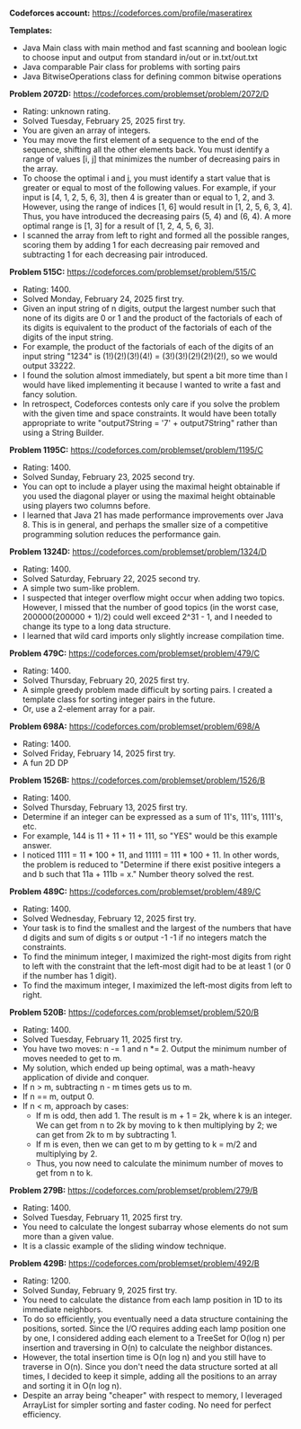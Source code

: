 **Codeforces account:** https://codeforces.com/profile/maseratirex

**Templates:**
* Java Main class with main method and fast scanning and boolean logic to choose input and output from standard in/out or in.txt/out.txt
* Java comparable Pair class for problems with sorting pairs
* Java BitwiseOperations class for defining common bitwise operations

**Problem 2072D:** https://codeforces.com/problemset/problem/2072/D
* Rating: unknown rating.
* Solved Tuesday, February 25, 2025 first try.
* You are given an array of integers.
* You may move the first element of a sequence to the end of the sequence, shifting all the other elements back. You must identify a range of values [i, j] that minimizes the number of decreasing pairs in the array.
* To choose the optimal i and j, you must identify a start value that is greater or equal to most of the following values. For example, if your input is [4, 1, 2, 5, 6, 3], then 4 is greater than or equal to 1, 2, and 3. However, using the range of indices [1, 6] would result in [1, 2, 5, 6, 3, 4]. Thus, you have introduced the decreasing pairs (5, 4) and (6, 4). A more optimal range is [1, 3] for a result of [1, 2, 4, 5, 6, 3].
* I scanned the array from left to right and formed all the possible ranges, scoring them by adding 1 for each decreasing pair removed and subtracting 1 for each decreasing pair introduced. 

**Problem 515C:** https://codeforces.com/problemset/problem/515/C
* Rating: 1400.
* Solved Monday, February 24, 2025 first try.
* Given an input string of n digits, output the largest number such that none of its digits are 0 or 1 and the product of the factorials of each of its digits is equivalent to the product of the factorials of each of the digits of the input string.
* For example, the product of the factorials of each of the digits of an input string "1234" is (1!)(2!)(3!)(4!) = (3!)(3!)(2!)(2!)(2!), so we would output 33222.
* I found the solution almost immediately, but spent a bit more time than I would have liked implementing it because I wanted to write a fast and fancy solution.
* In retrospect, Codeforces contests only care if you solve the problem with the given time and space constraints. It would have been totally appropriate to write "output7String = '7' + output7String" rather than using a String Builder.

**Problem 1195C:** https://codeforces.com/problemset/problem/1195/C
* Rating: 1400.
* Solved Sunday, February 23, 2025 second try.
* You can opt to include a player using the maximal height obtainable if you used the diagonal player or using the maximal height obtainable using players two columns before.
* I learned that Java 21 has made performance improvements over Java 8. This is in general, and perhaps the smaller size of a competitive programming solution reduces the performance gain.

**Problem 1324D:** https://codeforces.com/problemset/problem/1324/D
* Rating: 1400.
* Solved Saturday, February 22, 2025 second try.
* A simple two sum-like problem.
* I suspected that integer overflow might occur when adding two topics. However, I missed that the number of good topics (in the worst case, 200000(200000 + 1)/2) could well exceed 2^31 - 1, and I needed to change its type to a long data structure.
* I learned that wild card imports only slightly increase compilation time.

**Problem 479C:** https://codeforces.com/problemset/problem/479/C
* Rating: 1400.
* Solved Thursday, February 20, 2025 first try.
* A simple greedy problem made difficult by sorting pairs. I created a template class for sorting integer pairs in the future.
* Or, use a 2-element array for a pair.

**Problem 698A:** https://codeforces.com/problemset/problem/698/A
* Rating: 1400.
* Solved Friday, February 14, 2025 first try.
* A fun 2D DP

**Problem 1526B:** https://codeforces.com/problemset/problem/1526/B
* Rating: 1400.
* Solved Thursday, February 13, 2025 first try.
* Determine if an integer can be expressed as a sum of 11's, 111's, 1111's, etc.
* For example, 144 is 11 + 11 + 11 + 111, so "YES" would be this example answer.
* I noticed 1111 = 11 * 100 + 11, and 11111 = 111 * 100 + 11. In other words, the problem is reduced to "Determine if there exist positive integers a and b such that 11a + 111b = x." Number theory solved the rest.

**Problem 489C:** https://codeforces.com/problemset/problem/489/C
* Rating: 1400.
* Solved Wednesday, February 12, 2025 first try.
* Your task is to find the smallest and the largest of the numbers that have d digits and sum of digits s or output -1 -1 if no integers match the constraints.
* To find the minimum integer, I maximized the right-most digits from right to left with the constraint that the left-most digit had to be at least 1 (or 0 if the number has 1 digit).
* To find the maximum integer, I maximized the left-most digits from left to right.

**Problem 520B:** https://codeforces.com/problemset/problem/520/B
* Rating: 1400.
* Solved Tuesday, February 11, 2025 first try.
* You have two moves: n -= 1 and n *= 2. Output the minimum number of moves needed to get to m.
* My solution, which ended up being optimal, was a math-heavy application of divide and conquer.
* If n > m, subtracting n - m times gets us to m.
* If n == m, output 0.
* If n < m, approach by cases:
  * If m is odd, then add 1. The result is m + 1 = 2k, where k is an integer. We can get from n to 2k by moving to k then multiplying by 2; we can get from 2k to m by subtracting 1.
  * If m is even, then we can get to m by getting to k = m/2 and multiplying by 2.
  * Thus, you now need to calculate the minimum number of moves to get from n to k.

**Problem 279B:** https://codeforces.com/problemset/problem/279/B
* Rating: 1400.
* Solved Tuesday, February 11, 2025 first try.
* You need to calculate the longest subarray whose elements do not sum more than a given value.
* It is a classic example of the sliding window technique.

**Problem 429B:** https://codeforces.com/problemset/problem/492/B
* Rating: 1200.
* Solved Sunday, February 9, 2025 first try.
* You need to calculate the distance from each lamp position in 1D to its immediate neighbors.
* To do so efficiently, you eventually need a data structure containing the positions, sorted. Since the I/O requires adding each lamp position one by one, I considered adding each element to a TreeSet for O(log n) per insertion and traversing in O(n) to calculate the neighbor distances.
* However, the total insertion time is O(n log n) and you still have to traverse in O(n). Since you don't need the data structure sorted at all times, I decided to keep it simple, adding all the positions to an array and sorting it in O(n log n).
* Despite an array being "cheaper" with respect to memory, I leveraged ArrayList for simpler sorting and faster coding. No need for perfect efficiency.
